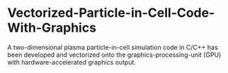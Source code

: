 # Vectorized-Particle-in-Cell-Code-With-Graphics
A two-dimensional plasma particle-in-cell simulation code in C/C++ has been developed and vectorized onto the graphics-processing-unit (GPU) with hardware-accelerated graphics output. 
